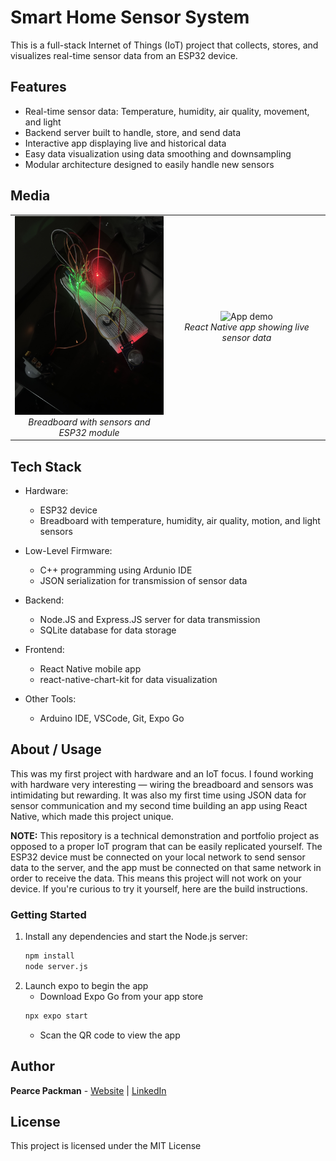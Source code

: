# Smart Home Sensor System

This is a full-stack Internet of Things (IoT) project that collects, stores, and visualizes real-time sensor data from an ESP32 device. 

## Features
- Real-time sensor data: Temperature, humidity, air quality, movement, and light
- Backend server built to handle, store, and send data
- Interactive app displaying live and historical data
- Easy data visualization using data smoothing and downsampling
- Modular architecture designed to easily handle new sensors

## Media
<table align="center" style="width: 100%; table-layout: fixed;">
  <tr>
    <td align="center" style="width: 50%;">
      <img src="screenshots/IMG_3612.jpeg" width="250" alt="Breadboard and hardware" /><br>
        <em>Breadboard with sensors and ESP32 module</em>
    </td>
    <td align="center" style="width: 50%;">
      <img src="screenshots/vid.gif" width="250" alt="App demo" /><br>
        <em>React Native app showing live sensor data</em>
    </td>
  </tr>
</table>





##  Tech Stack
- Hardware:
    - ESP32 device
    - Breadboard with temperature, humidity, air quality, motion, and light sensors
- Low-Level Firmware:
    - C++ programming using Ardunio IDE
    - JSON serialization for transmission of sensor data
- Backend:
    - Node.JS and Express.JS server for data transmission
    - SQLite database for data storage
- Frontend:
    - React Native mobile app
    - react-native-chart-kit for data visualization

- Other Tools:
    - Arduino IDE, VSCode, Git, Expo Go

## About / Usage
This was my first project with hardware and an IoT focus. I found working with hardware very interesting — wiring the breadboard and sensors was intimidating but rewarding. It was also my first time using JSON data for sensor communication and my second time building an app using React Native, which made this project unique.

**NOTE:** This repository is a technical demonstration and portfolio project as opposed to a proper IoT program that can be easily replicated yourself. The ESP32 device must be connected on your local network to send sensor data to the server, and the app must be connected on that same network in order to receive the data. This means this project will not work on your device. If you're curious to try it yourself, here are the build instructions.

### Getting Started
1. Install any dependencies and start the Node.js server:
     ```bash
    npm install
    node server.js
    ```
2. Launch expo to begin the app
     - Download Expo Go from your app store
    ```bash
    npx expo start
    ```
    - Scan the QR code to view the app

## Author
**Pearce Packman** - [Website](https://pearcepackman.com/) | [LinkedIn](https://www.linkedin.com/in/pearce-packman/)

## License
This project is licensed under the MIT License
